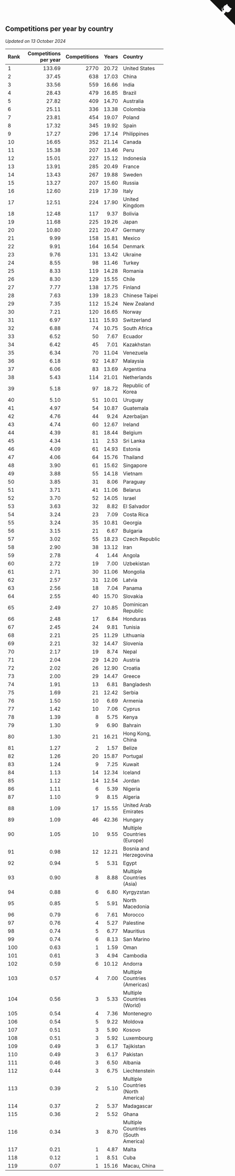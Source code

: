 ## Competitions per year by country

*Updated on 13 October 2024*

| Rank | Competitions per year | Competitions | Years | Country |
| :--- | ---: | ---: | ---: | :--- |
| 1 | 133.69 | 2770 | 20.72 | United States |
| 2 | 37.45 | 638 | 17.03 | China |
| 3 | 33.56 | 559 | 16.66 | India |
| 4 | 28.43 | 479 | 16.85 | Brazil |
| 5 | 27.82 | 409 | 14.70 | Australia |
| 6 | 25.11 | 336 | 13.38 | Colombia |
| 7 | 23.81 | 454 | 19.07 | Poland |
| 8 | 17.32 | 345 | 19.92 | Spain |
| 9 | 17.27 | 296 | 17.14 | Philippines |
| 10 | 16.65 | 352 | 21.14 | Canada |
| 11 | 15.38 | 207 | 13.46 | Peru |
| 12 | 15.01 | 227 | 15.12 | Indonesia |
| 13 | 13.91 | 285 | 20.49 | France |
| 14 | 13.43 | 267 | 19.88 | Sweden |
| 15 | 13.27 | 207 | 15.60 | Russia |
| 16 | 12.60 | 219 | 17.39 | Italy |
| 17 | 12.51 | 224 | 17.90 | United Kingdom |
| 18 | 12.48 | 117 | 9.37 | Bolivia |
| 19 | 11.68 | 225 | 19.26 | Japan |
| 20 | 10.80 | 221 | 20.47 | Germany |
| 21 | 9.99 | 158 | 15.81 | Mexico |
| 22 | 9.91 | 164 | 16.54 | Denmark |
| 23 | 9.76 | 131 | 13.42 | Ukraine |
| 24 | 8.55 | 98 | 11.46 | Turkey |
| 25 | 8.33 | 119 | 14.28 | Romania |
| 26 | 8.30 | 129 | 15.55 | Chile |
| 27 | 7.77 | 138 | 17.75 | Finland |
| 28 | 7.63 | 139 | 18.23 | Chinese Taipei |
| 29 | 7.35 | 112 | 15.24 | New Zealand |
| 30 | 7.21 | 120 | 16.65 | Norway |
| 31 | 6.97 | 111 | 15.93 | Switzerland |
| 32 | 6.88 | 74 | 10.75 | South Africa |
| 33 | 6.52 | 50 | 7.67 | Ecuador |
| 34 | 6.42 | 45 | 7.01 | Kazakhstan |
| 35 | 6.34 | 70 | 11.04 | Venezuela |
| 36 | 6.18 | 92 | 14.87 | Malaysia |
| 37 | 6.06 | 83 | 13.69 | Argentina |
| 38 | 5.43 | 114 | 21.01 | Netherlands |
| 39 | 5.18 | 97 | 18.72 | Republic of Korea |
| 40 | 5.10 | 51 | 10.01 | Uruguay |
| 41 | 4.97 | 54 | 10.87 | Guatemala |
| 42 | 4.76 | 44 | 9.24 | Azerbaijan |
| 43 | 4.74 | 60 | 12.67 | Ireland |
| 44 | 4.39 | 81 | 18.44 | Belgium |
| 45 | 4.34 | 11 | 2.53 | Sri Lanka |
| 46 | 4.09 | 61 | 14.93 | Estonia |
| 47 | 4.06 | 64 | 15.76 | Thailand |
| 48 | 3.90 | 61 | 15.62 | Singapore |
| 49 | 3.88 | 55 | 14.18 | Vietnam |
| 50 | 3.85 | 31 | 8.06 | Paraguay |
| 51 | 3.71 | 41 | 11.06 | Belarus |
| 52 | 3.70 | 52 | 14.05 | Israel |
| 53 | 3.63 | 32 | 8.82 | El Salvador |
| 54 | 3.24 | 23 | 7.09 | Costa Rica |
| 55 | 3.24 | 35 | 10.81 | Georgia |
| 56 | 3.15 | 21 | 6.67 | Bulgaria |
| 57 | 3.02 | 55 | 18.23 | Czech Republic |
| 58 | 2.90 | 38 | 13.12 | Iran |
| 59 | 2.78 | 4 | 1.44 | Angola |
| 60 | 2.72 | 19 | 7.00 | Uzbekistan |
| 61 | 2.71 | 30 | 11.06 | Mongolia |
| 62 | 2.57 | 31 | 12.06 | Latvia |
| 63 | 2.56 | 18 | 7.04 | Panama |
| 64 | 2.55 | 40 | 15.70 | Slovakia |
| 65 | 2.49 | 27 | 10.85 | Dominican Republic |
| 66 | 2.48 | 17 | 6.84 | Honduras |
| 67 | 2.45 | 24 | 9.81 | Tunisia |
| 68 | 2.21 | 25 | 11.29 | Lithuania |
| 69 | 2.21 | 32 | 14.47 | Slovenia |
| 70 | 2.17 | 19 | 8.74 | Nepal |
| 71 | 2.04 | 29 | 14.20 | Austria |
| 72 | 2.02 | 26 | 12.90 | Croatia |
| 73 | 2.00 | 29 | 14.47 | Greece |
| 74 | 1.91 | 13 | 6.81 | Bangladesh |
| 75 | 1.69 | 21 | 12.42 | Serbia |
| 76 | 1.50 | 10 | 6.69 | Armenia |
| 77 | 1.42 | 10 | 7.06 | Cyprus |
| 78 | 1.39 | 8 | 5.75 | Kenya |
| 79 | 1.30 | 9 | 6.90 | Bahrain |
| 80 | 1.30 | 21 | 16.21 | Hong Kong, China |
| 81 | 1.27 | 2 | 1.57 | Belize |
| 82 | 1.26 | 20 | 15.87 | Portugal |
| 83 | 1.24 | 9 | 7.25 | Kuwait |
| 84 | 1.13 | 14 | 12.34 | Iceland |
| 85 | 1.12 | 14 | 12.54 | Jordan |
| 86 | 1.11 | 6 | 5.39 | Nigeria |
| 87 | 1.10 | 9 | 8.15 | Algeria |
| 88 | 1.09 | 17 | 15.55 | United Arab Emirates |
| 89 | 1.09 | 46 | 42.36 | Hungary |
| 90 | 1.05 | 10 | 9.55 | Multiple Countries (Europe) |
| 91 | 0.98 | 12 | 12.21 | Bosnia and Herzegovina |
| 92 | 0.94 | 5 | 5.31 | Egypt |
| 93 | 0.90 | 8 | 8.88 | Multiple Countries (Asia) |
| 94 | 0.88 | 6 | 6.80 | Kyrgyzstan |
| 95 | 0.85 | 5 | 5.91 | North Macedonia |
| 96 | 0.79 | 6 | 7.61 | Morocco |
| 97 | 0.76 | 4 | 5.27 | Palestine |
| 98 | 0.74 | 5 | 6.77 | Mauritius |
| 99 | 0.74 | 6 | 8.13 | San Marino |
| 100 | 0.63 | 1 | 1.59 | Oman |
| 101 | 0.61 | 3 | 4.94 | Cambodia |
| 102 | 0.59 | 6 | 10.12 | Andorra |
| 103 | 0.57 | 4 | 7.00 | Multiple Countries (Americas) |
| 104 | 0.56 | 3 | 5.33 | Multiple Countries (World) |
| 105 | 0.54 | 4 | 7.36 | Montenegro |
| 106 | 0.54 | 5 | 9.22 | Moldova |
| 107 | 0.51 | 3 | 5.90 | Kosovo |
| 108 | 0.51 | 3 | 5.92 | Luxembourg |
| 109 | 0.49 | 3 | 6.17 | Tajikistan |
| 110 | 0.49 | 3 | 6.17 | Pakistan |
| 111 | 0.46 | 3 | 6.50 | Albania |
| 112 | 0.44 | 3 | 6.75 | Liechtenstein |
| 113 | 0.39 | 2 | 5.10 | Multiple Countries (North America) |
| 114 | 0.37 | 2 | 5.37 | Madagascar |
| 115 | 0.36 | 2 | 5.52 | Ghana |
| 116 | 0.34 | 3 | 8.70 | Multiple Countries (South America) |
| 117 | 0.21 | 1 | 4.87 | Malta |
| 118 | 0.12 | 1 | 8.51 | Cuba |
| 119 | 0.07 | 1 | 15.16 | Macau, China |


<a href="https://github.com/JustinTimeCuber/wca_statistics" class="github-corner" aria-label="View source on Github"><svg width="80" height="80" viewBox="0 0 250 250" style="fill:#151513; color:#fff; position: absolute; top: 0; border: 0; right: 0;" aria-hidden="true"><path d="M0,0 L115,115 L130,115 L142,142 L250,250 L250,0 Z"></path><path d="M128.3,109.0 C113.8,99.7 119.0,89.6 119.0,89.6 C122.0,82.7 120.5,78.6 120.5,78.6 C119.2,72.0 123.4,76.3 123.4,76.3 C127.3,80.9 125.5,87.3 125.5,87.3 C122.9,97.6 130.6,101.9 134.4,103.2" fill="currentColor" style="transform-origin: 130px 106px;" class="octo-arm"></path><path d="M115.0,115.0 C114.9,115.1 118.7,116.5 119.8,115.4 L133.7,101.6 C136.9,99.2 139.9,98.4 142.2,98.6 C133.8,88.0 127.5,74.4 143.8,58.0 C148.5,53.4 154.0,51.2 159.7,51.0 C160.3,49.4 163.2,43.6 171.4,40.1 C171.4,40.1 176.1,42.5 178.8,56.2 C183.1,58.6 187.2,61.8 190.9,65.4 C194.5,69.0 197.7,73.2 200.1,77.6 C213.8,80.2 216.3,84.9 216.3,84.9 C212.7,93.1 206.9,96.0 205.4,96.6 C205.1,102.4 203.0,107.8 198.3,112.5 C181.9,128.9 168.3,122.5 157.7,114.1 C157.9,116.9 156.7,120.9 152.7,124.9 L141.0,136.5 C139.8,137.7 141.6,141.9 141.8,141.8 Z" fill="currentColor" class="octo-body"></path></svg></a><style>.github-corner:hover .octo-arm{animation:octocat-wave 560ms ease-in-out}@keyframes octocat-wave{0%,100%{transform:rotate(0)}20%,60%{transform:rotate(-25deg)}40%,80%{transform:rotate(10deg)}}@media (max-width:500px){.github-corner:hover .octo-arm{animation:none}.github-corner .octo-arm{animation:octocat-wave 560ms ease-in-out}}</style>
